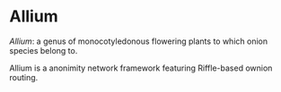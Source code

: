 # Allium

_Allium_: a genus of monocotyledonous flowering plants to which onion species belong to.

Allium is a anonimity network framework featuring Riffle-based ownion routing.

